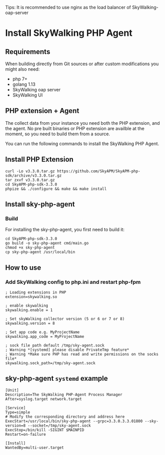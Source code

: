 Tips: It is recommended to use nginx as the load balancer of SkyWalking-oap-server

# Install SkyWalking PHP Agent

## Requirements
When building directly from Git sources or after custom modifications you might also need:
* php 7+
* golang 1.13
* SkyWalking oap server
* SkyWalking UI

## PHP extension + Agent
The collect data from your instance you need both the PHP extension, and the agent. 
No pre built binaries or PHP extension are availble at the moment, so you need to
build them from a source.

You can run the following commands to install the SkyWalking PHP Agent.

## Install PHP Extension
```shell script
curl -Lo v3.3.0.tar.gz https://github.com/SkyAPM/SkyAPM-php-sdk/archive/v3.3.0.tar.gz
tar zxvf v3.3.0.tar.gz
cd SkyAPM-php-sdk-3.3.0
phpize && ./configure && make && make install
```

## Install sky-php-agent
### Build
For installing the sky-php-agent, you first need to build it:

```shell script
cd SkyAPM-php-sdk-3.3.0
go build -o sky-php-agent cmd/main.go
chmod +x sky-php-agent
cp sky-php-agent /usr/local/bin
```

## How to use

### Add SkyWalking config to php.ini and restart php-fpm

```shell script
; Loading extensions in PHP
extension=skywalking.so

; enable skywalking
skywalking.enable = 1

; Set skyWalking collector version (5 or 6 or 7 or 8)
skywalking.version = 8

; Set app code e.g. MyProjectName
skywalking.app_code = MyProjectName

; sock file path default /tmp/sky-agent.sock
; Warning *[systemd] please disable PrivateTmp feature*
; Warning *Make sure PHP has read and write permissions on the socks file*
skywalking.sock_path=/tmp/sky-agent.sock
```

## sky-php-agent `systemd` example

```shell script
[Unit]
Description=The SkyWalking PHP-Agent Process Manager
After=syslog.target network.target

[Service]
Type=simple
# Modify the corresponding directory and address here
ExecStart=/usr/local/bin/sky-php-agent --grpc=3.3.0.3.3.01800 --sky-version=8 --socket=/tmp/sky-agent.sock
ExecStop=/bin/kill -SIGINT $MAINPID
Restart=on-failure

[Install]
WantedBy=multi-user.target
```
